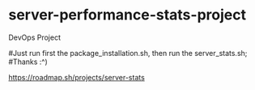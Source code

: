 # server-performance-stats-project
DevOps Project

#Just run first the package_installation.sh, then run the server_stats.sh;
#Thanks :^) 

https://roadmap.sh/projects/server-stats
